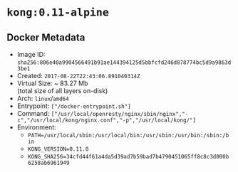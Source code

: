# `kong:0.11-alpine`

## Docker Metadata

- Image ID: `sha256:806e40a9904566491b91ae144394125d5bbfcfd246d878774bc5d9a9863d3be1`
- Created: `2017-08-22T22:43:06.891040314Z`
- Virtual Size: ~ 83.27 Mb  
  (total size of all layers on-disk)
- Arch: `linux`/`amd64`
- Entrypoint: `["/docker-entrypoint.sh"]`
- Command: `["/usr/local/openresty/nginx/sbin/nginx","-c","/usr/local/kong/nginx.conf","-p","/usr/local/kong/"]`
- Environment:
  - `PATH=/usr/local/sbin:/usr/local/bin:/usr/sbin:/usr/bin:/sbin:/bin`
  - `KONG_VERSION=0.11.0`
  - `KONG_SHA256=34cfd44f61a4da5d39ad7b59bad7b4790451065ff8c8c3d000b6258ab6961949`
